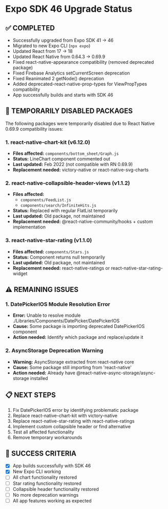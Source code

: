 # Expo SDK 46 Upgrade Status

## ✅ COMPLETED
- Successfully upgraded from Expo SDK 41 → 46
- Migrated to new Expo CLI (`npx expo`)
- Updated React from 17 → 18
- Updated React Native from 0.64.3 → 0.69.9
- Fixed react-native-appearance compatibility (removed deprecated package)
- Fixed Firebase Analytics setCurrentScreen deprecation
- Fixed Reanimated 2 getNode() deprecation
- Added deprecated-react-native-prop-types for ViewPropTypes compatibility
- App successfully builds and starts with SDK 46

## 🚧 TEMPORARILY DISABLED PACKAGES
The following packages were temporarily disabled due to React Native 0.69.9 compatibility issues:

### 1. react-native-chart-kit (v6.12.0)
- **Files affected:** `components/bottom_sheet/Graph.js`
- **Status:** LineChart component commented out
- **Last updated:** Feb 2022 (not compatible with RN 0.69.9)
- **Replacement needed:** victory-native or react-native-svg-charts

### 2. react-native-collapsible-header-views (v1.1.2) 
- **Files affected:** 
  - `components/FeedList.js`
  - `components/search/InfiniteHits.js`
- **Status:** Replaced with regular FlatList temporarily
- **Last updated:** Old package, not maintained
- **Replacement needed:** @react-native-community/hooks + custom implementation

### 3. react-native-star-rating (v1.1.0)
- **Files affected:** `components/Stars.js`
- **Status:** Component returns null temporarily  
- **Last updated:** Old package, not maintained
- **Replacement needed:** react-native-ratings or react-native-star-rating-widget

## ⚠️ REMAINING ISSUES

### 1. DatePickerIOS Module Resolution Error
- **Error:** Unable to resolve module ./Libraries/Components/DatePicker/DatePickerIOS
- **Cause:** Some package is importing deprecated DatePickerIOS component
- **Action needed:** Identify which package and replace/update it

### 2. AsyncStorage Deprecation Warning
- **Warning:** AsyncStorage extracted from react-native core
- **Cause:** Some package still importing from 'react-native'
- **Action needed:** Already have @react-native-async-storage/async-storage installed

## 📋 NEXT STEPS
1. Fix DatePickerIOS error by identifying problematic package
2. Replace react-native-chart-kit with victory-native
3. Replace react-native-star-rating with react-native-ratings  
4. Implement custom collapsible header or find alternative
5. Test all affected functionality
6. Remove temporary workarounds

## 🎯 SUCCESS CRITERIA
- [x] App builds successfully with SDK 46
- [x] New Expo CLI working
- [ ] All chart functionality restored
- [ ] Star rating functionality restored  
- [ ] Collapsible header functionality restored
- [ ] No more deprecation warnings
- [ ] All app features working as expected